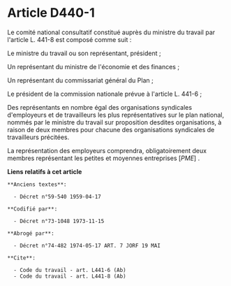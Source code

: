 # Article D440-1

Le comité national consultatif constitué auprès du ministre du travail par l'article L. 441-8 est composé comme suit :

Le ministre du travail ou son représentant, président ;

Un représentant du ministre de l'économie et des finances ;

Un représentant du commissariat général du Plan ;

Le président de la commission nationale prévue à l'article L. 441-6 ;

Des représentants en nombre égal des organisations syndicales d'employeurs et de travailleurs les plus représentatives sur le
plan national, nommés par le ministre du travail sur proposition desdites organisations, à raison de deux membres pour
chacune des organisations syndicales de travailleurs précitées.

La représentation des employeurs comprendra, obligatoirement deux membres représentant les petites et moyennes entreprises
[*PME*] .

**Liens relatifs à cet article**

	**Anciens textes**:

	  - Décret n°59-540 1959-04-17

	**Codifié par**:

	  - Décret n°73-1048 1973-11-15

	**Abrogé par**:

	  - Décret n°74-482 1974-05-17 ART. 7 JORF 19 MAI

	**Cite**:

	  - Code du travail - art. L441-6 (Ab)
	  - Code du travail - art. L441-8 (Ab)
